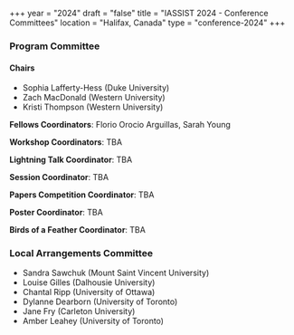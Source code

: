 +++
year = "2024"
draft = "false"
title = "IASSIST 2024 - Conference Committees"
location = "Halifax, Canada"
type = "conference-2024"
+++

### Program Committee

#### Chairs

- Sophia Lafferty-Hess (Duke University)
- Zach MacDonald (Western University)
- Kristi Thompson (Western University)

**Fellows Coordinators**: Florio Orocio Arguillas, Sarah Young

**Workshop Coordinators**: TBA

**Lightning Talk Coordinator**: TBA

**Session Coordinator**: TBA

**Papers Competition Coordinator**: TBA

**Poster Coordinator**: TBA

**Birds of a Feather Coordinator**: TBA

### Local Arrangements Committee

- Sandra Sawchuk (Mount Saint Vincent University)
- Louise Gilles (Dalhousie University)
- Chantal Ripp (University of Ottawa)
- Dylanne Dearborn (University of Toronto)
- Jane Fry (Carleton University)
- Amber Leahey (University of Toronto)

<!--
The Local Arrangements Committee worked with [Concentra Conference Management Services <i class="fas fa-external-link-alt"></i>](https://www.concentra-cms.com/).
-->